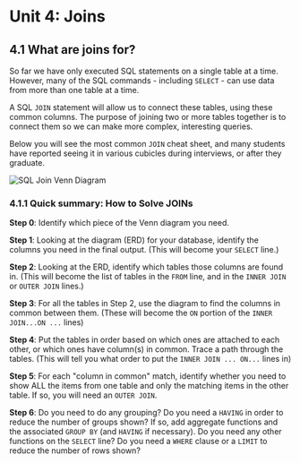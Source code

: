 # Unit 4: Joins
## 4.1 What are joins for?
So far we have only executed SQL statements on a single table at a time. However, many of the SQL commands - including `SELECT` - can use data from more than one table at a time. 

A SQL `JOIN` statement will allow us to connect these tables, using these common columns. The purpose of joining two or more tables together is to connect them so we can make more complex, interesting queries.

Below you will see the most common `JOIN` cheat sheet, and many students have reported seeing it in various cubicles during interviews, or after they graduate.

![SQL Join Venn Diagram](https://github.com/megansquire/CSC301Fall2018/blob/master/images/4.1.jpg?raw=true)

### 4.1.1 Quick summary: How to Solve JOINs
**Step 0**: Identify which piece of the Venn diagram you need.

**Step 1**: Looking at the diagram (ERD) for your database, identify the columns you need in the final output. (This will become your `SELECT` line.)

**Step 2**: Looking at the ERD, identify which tables those columns are found in. (This will become the list of tables in the `FROM` line, and in the `INNER JOIN` or `OUTER JOIN` lines.)

**Step 3**: For all the tables in Step 2, use the diagram to find the columns in common between them. (These will become the `ON` portion of the `INNER JOIN...ON ...` lines)

**Step 4**: Put the tables in order based on which ones are attached to each other, or which ones have column(s) in common. Trace a path through the tables. (This will tell you what order to put the `INNER JOIN ... ON...` lines in)

**Step 5**: For each "column in common" match, identify whether you need to show ALL the items from one table and only the matching items in the other table. If so, you will need an `OUTER JOIN`.

**Step 6**: Do you need to do any grouping? Do you need a `HAVING` in order to reduce the number of groups shown? If so, add aggregate functions and the associated `GROUP BY` (and `HAVING` if necessary). Do you need any other functions on the `SELECT` line? Do you need a `WHERE` clause or a `LIMIT` to reduce the number of rows shown?

